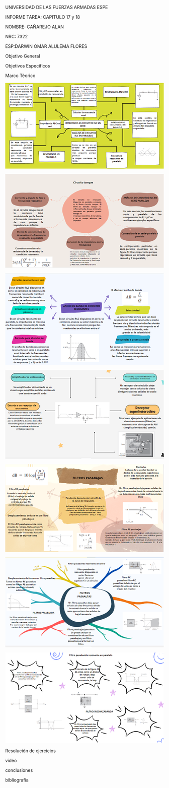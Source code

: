UNIVERSIDAD DE LAS FUERZAS ARMADAS ESPE

INFORME TAREA: CAPITULO 17 y 18

NOMBRE: CAÑAREJO ALAN

NRC: 7322

ESP:DARWIN OMAR ALULEMA FLORES

Objetivo General

Objetivos Especificos 

Marco Téorico

![](https://github.com/aicanarejo/Informe-9/blob/main/1.png)

![](https://github.com/aicanarejo/Informe-9/blob/main/2.png)

![](https://github.com/aicanarejo/Informe-9/blob/main/3.png)

![](https://github.com/aicanarejo/Informe-9/blob/main/4.png)

![](https://github.com/aicanarejo/Informe-9/blob/main/5.png)

![](https://github.com/aicanarejo/Informe-9/blob/main/6.png)

![](https://github.com/aicanarejo/Informe-9/blob/main/7.png)

Resolución de ejercicios

video 

conclusiones

bibliografia


